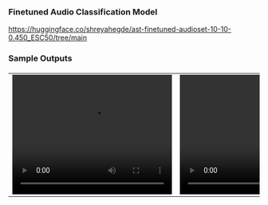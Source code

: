 ### Finetuned Audio Classification Model

https://huggingface.co/shreyahegde/ast-finetuned-audioset-10-10-0.450_ESC50/tree/main


###  Sample Outputs



<table border="0" style="width: 100%; text-align: left; margin-top: 20px;">
  <tr>
      <td>
          <video width="320" height="240" controls>
              <source src="outputs/alarm.mp4" type="video/mp4">
              Alarm
          </video>
      </td>
      <td>
          <video width="320" height="240" controls>
              <source src="outputs/rain.mp4" type="video/mp4">
              Rain
          </video>
      </td>
      <td>
          <video width="320" height="240" controls>
              <source src="outputs/fire works.mp4" type="video/mp4">
              Fire Works
          </video>
      </td>
      <td>
          <video width="320" height="240" controls>
              <source src="outputs/thunderstorm.mp4" type="video/mp4">
              Thunderstorm
          </video>
      </td>
  </tr>
</table>
